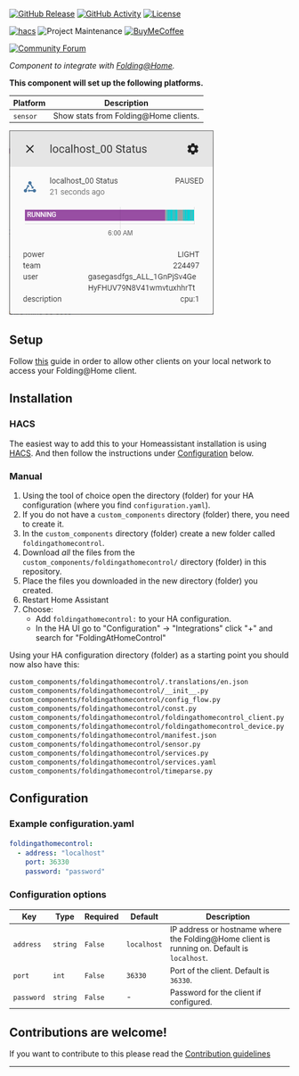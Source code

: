 [![GitHub Release][releases-shield]][releases]
[![GitHub Activity][commits-shield]][commits]
[![License][license-shield]](LICENSE.md)

[![hacs][hacsbadge]][hacs]
![Project Maintenance][maintenance-shield]
[![BuyMeCoffee][buymecoffeebadge]][buymecoffee]

[![Community Forum][forum-shield]][forum]

_Component to integrate with [Folding@Home][Folding@Home]._

**This component will set up the following platforms.**

Platform | Description
-- | --
`sensor` | Show stats from Folding@Home clients.

![example][exampleimg]

## Setup

Follow [this](https://linustechtips.com/main/topic/990176-howto-remotely-access-your-folding-systems-part-1-fahcontrol/)
guide in order to allow other clients on your local network to access your Folding@Home client.

## Installation

### HACS

The easiest way to add this to your Homeassistant installation is using [HACS](https://hacs.xyz/).
And then follow the instructions under [Configuration](##configuration) below.

### Manual

1. Using the tool of choice open the directory (folder) for your HA configuration (where you find `configuration.yaml`).
2. If you do not have a `custom_components` directory (folder) there, you need to create it.
3. In the `custom_components` directory (folder) create a new folder called `foldingathomecontrol`.
4. Download _all_ the files from the `custom_components/foldingathomecontrol/` directory (folder) in this repository.
5. Place the files you downloaded in the new directory (folder) you created.
6. Restart Home Assistant
7. Choose:
   - Add `foldingathomecontrol:` to your HA configuration.
   - In the HA UI go to "Configuration" -> "Integrations" click "+" and search for "FoldingAtHomeControl"

Using your HA configuration directory (folder) as a starting point you should now also have this:

```text
custom_components/foldingathomecontrol/.translations/en.json
custom_components/foldingathomecontrol/__init__.py
custom_components/foldingathomecontrol/config_flow.py
custom_components/foldingathomecontrol/const.py
custom_components/foldingathomecontrol/foldingathomecontrol_client.py
custom_components/foldingathomecontrol/foldingathomecontrol_device.py
custom_components/foldingathomecontrol/manifest.json
custom_components/foldingathomecontrol/sensor.py
custom_components/foldingathomecontrol/services.py
custom_components/foldingathomecontrol/services.yaml
custom_components/foldingathomecontrol/timeparse.py
```

## Configuration

### Example configuration.yaml

```yaml
foldingathomecontrol:
  - address: "localhost"
    port: 36330
    password: "password"
```

### Configuration options

Key | Type | Required | Default | Description
-- | -- | -- | -- | --
`address` | `string` | `False` | `localhost` | IP address or hostname where the Folding@Home client is running on. Default is `localhost`.
`port` | `int` | `False` | `36330` | Port of the client. Default is `36330`.
`password` | `string` | `False` | - | Password for the client if configured.

## Contributions are welcome!

If you want to contribute to this please read the [Contribution guidelines](CONTRIBUTING.md)

***

[Folding@Home]: https://github.com/eifinger/PyFoldingAtHomeControl
[buymecoffee]: https://www.buymeacoffee.com/eifinger
[buymecoffeebadge]: https://img.shields.io/badge/buy%20me%20a%20coffee-donate-yellow.svg?style=for-the-badge
[commits-shield]: https://img.shields.io/github/commit-activity/y/eifinger/hass-foldingathomecontrol.svg?style=for-the-badge
[commits]: https://github.com/eifinger/hass-foldingathomecontrol/commits/master
[hacs]: https://github.com/custom-components/hacs
[hacsbadge]: https://img.shields.io/badge/HACS-Default-orange.svg?style=for-the-badge
[exampleimg]: example.png
[forum-shield]: https://img.shields.io/badge/community-forum-brightgreen.svg?style=for-the-badge
[forum]: https://community.home-assistant.io/
[license-shield]: https://img.shields.io/github/license/eifinger/hass-foldingathomecontrol.svg?style=for-the-badge
[maintenance-shield]: https://img.shields.io/badge/maintainer-Kevin%20Eifinger%20%40eifinger-blue.svg?style=for-the-badge
[releases-shield]: https://img.shields.io/github/release/eifinger/hass-foldingathomecontrol.svg?style=for-the-badge
[releases]: https://github.com/eifinger/hass-foldingathomecontrol/releases
